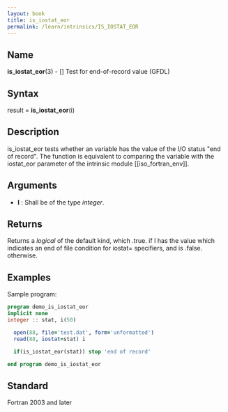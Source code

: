 ```yaml
---
layout: book
title: is_iostat_eor
permalink: /learn/intrinsics/IS_IOSTAT_EOR
---
```

## __Name__

__is\_iostat\_eor__(3) - \[\] Test for end-of-record value
(GFDL)

## __Syntax__

result = __is\_iostat\_eor__(i)

## __Description__

is\_iostat\_eor tests whether an variable has the value of the I/O
status "end of record". The function is equivalent to comparing the
variable with the iostat\_eor parameter of the intrinsic module
\[\[iso\_fortran\_env\]\].

## __Arguments__

  - __I__
    : Shall be of the type _integer_.

## __Returns__

Returns a _logical_ of the default kind, which .true. if I has the value
which indicates an end of file condition for iostat= specifiers, and is
.false. otherwise.

## __Examples__

Sample program:

```fortran
program demo_is_iostat_eor
implicit none
integer :: stat, i(50)

  open(88, file='test.dat', form='unformatted')
  read(88, iostat=stat) i

  if(is_iostat_eor(stat)) stop 'end of record'

end program demo_is_iostat_eor
```

## __Standard__

Fortran 2003 and later
